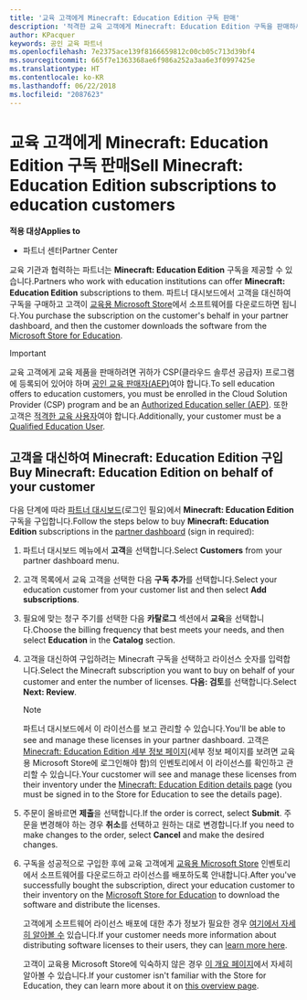 ```yaml
---
title: '교육 고객에게 Minecraft: Education Edition 구독 판매'
description: '적격한 교육 고객에게 Minecraft: Education Edition 구독을 판매하세요.'
author: KPacquer
keywords: 공인 교육 파트너
ms.openlocfilehash: 7e2375ace139f8166659812c00cb05c713d39bf4
ms.sourcegitcommit: 665f7e1363368ae6f986a252a3aa6e3f0997425e
ms.translationtype: HT
ms.contentlocale: ko-KR
ms.lasthandoff: 06/22/2018
ms.locfileid: "2087623"
---
```

# <a name="sell-minecraft-education-edition-subscriptions-to-education-customers"></a><span data-ttu-id="232fd-104">교육 고객에게 Minecraft: Education Edition 구독 판매</span><span class="sxs-lookup"><span data-stu-id="232fd-104">Sell Minecraft: Education Edition subscriptions to education customers</span></span>

**<span data-ttu-id="232fd-105">적용 대상</span><span class="sxs-lookup"><span data-stu-id="232fd-105">Applies to</span></span>**

-  <span data-ttu-id="232fd-106">파트너 센터</span><span class="sxs-lookup"><span data-stu-id="232fd-106">Partner Center</span></span>

<span data-ttu-id="232fd-107">교육 기관과 협력하는 파트너는 **Minecraft: Education Edition** 구독을 제공할 수 있습니다.</span><span class="sxs-lookup"><span data-stu-id="232fd-107">Partners who work with education institutions can offer **Minecraft: Education Edition** subscriptions to them.</span></span> <span data-ttu-id="232fd-108">파트너 대시보드에서 고객을 대신하여 구독을 구매하고 고객이 [교육용 Microsoft Store](https://educationstore.microsoft.com)에서 소프트웨어를 다운로드하면 됩니다.</span><span class="sxs-lookup"><span data-stu-id="232fd-108">You purchase the subscription on the customer's behalf in your partner dashboard, and then the customer downloads the software from the [Microsoft Store for Education](https://educationstore.microsoft.com).</span></span> 

>[!IMPORTANT]
><span data-ttu-id="232fd-109">교육 고객에게 교육 제품을 판매하려면 귀하가 CSP(클라우드 솔루션 공급자) 프로그램에 등록되어 있어야 하며 [공인 교육 판매자(AEP)](https://www.mepn.com)여야 합니다.</span><span class="sxs-lookup"><span data-stu-id="232fd-109">To sell education offers to education customers, you must be enrolled in the Cloud Solution Provider (CSP) program and be an [Authorized Education seller (AEP)](https://www.mepn.com).</span></span> <span data-ttu-id="232fd-110">또한 고객은 [적격한 교육 사용자](http://www.microsoftvolumelicensing.com/DocumentSearch.aspx?Mode=3&DocumentTypeId=7)여야 합니다.</span><span class="sxs-lookup"><span data-stu-id="232fd-110">Additionally, your customer must be a [Qualified Education User](http://www.microsoftvolumelicensing.com/DocumentSearch.aspx?Mode=3&DocumentTypeId=7).</span></span>  

 
## <a name="buy-minecraft-education-edition-on-behalf-of-your-customer"></a><span data-ttu-id="232fd-111">고객을 대신하여 **Minecraft: Education Edition** 구입</span><span class="sxs-lookup"><span data-stu-id="232fd-111">Buy **Minecraft: Education Edition** on behalf of your customer</span></span>

<span data-ttu-id="232fd-112">다음 단계에 따라 [파트너 대시보드](https://partnercenter.microsoft.com/pcv/dashboard/overview
)(로그인 필요)에서 **Minecraft: Education Edition** 구독을 구입합니다.</span><span class="sxs-lookup"><span data-stu-id="232fd-112">Follow the steps below to buy **Minecraft: Education Edition** subscriptions in the [partner dashboard](https://partnercenter.microsoft.com/pcv/dashboard/overview
) (sign in required):</span></span>

  1.  <span data-ttu-id="232fd-113">파트너 대시보드 메뉴에서 **고객**을 선택합니다.</span><span class="sxs-lookup"><span data-stu-id="232fd-113">Select **Customers** from your partner dashboard menu.</span></span>
  
  2.  <span data-ttu-id="232fd-114">고객 목록에서 교육 고객을 선택한 다음 **구독 추가**를 선택합니다.</span><span class="sxs-lookup"><span data-stu-id="232fd-114">Select your education customer from your customer list and then select **Add subscriptions**.</span></span>
  
  3.  <span data-ttu-id="232fd-115">필요에 맞는 청구 주기를 선택한 다음 **카탈로그** 섹션에서 **교육**을 선택합니다.</span><span class="sxs-lookup"><span data-stu-id="232fd-115">Choose the billing frequency that best meets your needs, and then select **Education** in the **Catalog** section.</span></span>

  4.  <span data-ttu-id="232fd-116">고객을 대신하여 구입하려는 Minecraft 구독을 선택하고 라이선스 숫자를 입력합니다.</span><span class="sxs-lookup"><span data-stu-id="232fd-116">Select the Minecraft subscription you want to buy on behalf of your customer and enter the number of licenses.</span></span> <span data-ttu-id="232fd-117">**다음: 검토**를 선택합니다.</span><span class="sxs-lookup"><span data-stu-id="232fd-117">Select **Next: Review**.</span></span>

      >[!NOTE]
      ><span data-ttu-id="232fd-118">파트너 대시보드에서 이 라이선스를 보고 관리할 수 있습니다.</span><span class="sxs-lookup"><span data-stu-id="232fd-118">You'll be able to see and manage these licenses in your partner dashboard.</span></span> <span data-ttu-id="232fd-119">고객은 [Minecraft: Education Edition 세부 정보 페이지](https://educationstore.microsoft.com/en-us/store/details/minecraft-education-edition/9nblggh4r2r6)(세부 정보 페이지를 보려면 교육용 Microsoft Store에 로그인해야 함)의 인벤토리에서 이 라이선스를 확인하고 관리할 수 있습니다.</span><span class="sxs-lookup"><span data-stu-id="232fd-119">Your cucstomer will see and manage these licenses from their inventory under the [Minecraft: Education Edition details page](https://educationstore.microsoft.com/en-us/store/details/minecraft-education-edition/9nblggh4r2r6) (you must be signed in to the Store for Education to see the details page).</span></span> 

  5.  <span data-ttu-id="232fd-120">주문이 올바르면 **제출**을 선택합니다.</span><span class="sxs-lookup"><span data-stu-id="232fd-120">If the order is correct, select **Submit**.</span></span> <span data-ttu-id="232fd-121">주문을 변경해야 하는 경우 **취소**를 선택하고 원하는 대로 변경합니다.</span><span class="sxs-lookup"><span data-stu-id="232fd-121">If you need to make changes to the order, select **Cancel** and make the desired changes.</span></span>   

  6.  <span data-ttu-id="232fd-122">구독을 성공적으로 구입한 후에 교육 고객에게 [교육용 Microsoft Store](https://educationstore.microsoft.com) 인벤토리에서 소프트웨어를 다운로드하고 라이선스를 배포하도록 안내합니다.</span><span class="sxs-lookup"><span data-stu-id="232fd-122">After you've successfully bought the subscription, direct your education customer to their inventory on the [Microsoft Store for Education](https://educationstore.microsoft.com) to download the software and distribute the licenses.</span></span>

      <span data-ttu-id="232fd-123">고객에게 소프트웨어 라이선스 배포에 대한 추가 정보가 필요한 경우 [여기에서 자세히 알아볼 수](https://docs.microsoft.com/education/windows/school-get-minecraft#distribute-minecraft) 있습니다.</span><span class="sxs-lookup"><span data-stu-id="232fd-123">If your customer needs more information about distributing software licenses to their users, they can [learn more here](https://docs.microsoft.com/education/windows/school-get-minecraft#distribute-minecraft).</span></span>  
  
      <span data-ttu-id="232fd-124">고객이 교육용 Microsoft Store에 익숙하지 않은 경우 [이 개요 페이지](https://docs.microsoft.com/microsoft-store/windows-store-for-business-overview)에서 자세히 알아볼 수 있습니다.</span><span class="sxs-lookup"><span data-stu-id="232fd-124">If your customer isn't familiar with the Store for Education, they can learn more about it on [this overview page](https://docs.microsoft.com/microsoft-store/windows-store-for-business-overview).</span></span>  

      

